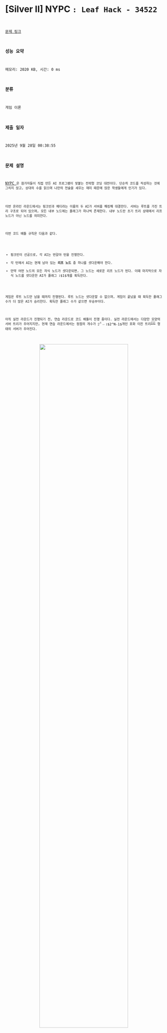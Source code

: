 # [Silver II] NYPC <CODE BATTLE/>: Leaf Hack - 34522 

[문제 링크](https://www.acmicpc.net/problem/34522) 

### 성능 요약

메모리: 2020 KB, 시간: 0 ms

### 분류

게임 이론

### 제출 일자

2025년 9월 28일 00:38:55

### 문제 설명

<p><a href="https://battle.nypc.co.kr">NYPC <CODE BATTLE/></a>은 참가자들이 직접 만든 AI 프로그램이 맞붙는 전략형 코딩 대전이다. 단순히 코드를 작성하는 것에 그치지 않고, 상대의 수를 읽으며 나만의 전술을 세우는 재미 때문에 많은 학생들에게 인기가 있다.</p>

<p>이번 온라인 라운드에서는 핑크빈과 예티라는 이름의 두 AI가 서버를 해킹해 대결한다. 서버는 루트를 가진 트리 구조로 되어 있으며, 모든 내부 노드에는 플래그가 하나씩 존재한다. 내부 노드란 초기 트리 상태에서 리프 노드가 아닌 노드를 의미한다.</p>

<p>이번 코드 배틀 규칙은 다음과 같다.</p>

<ul>
<li>핑크빈이 선공으로, 각 AI는 번갈아 턴을 진행한다.</li>
<li>각 턴에서 AI는 현재 남아 있는 <strong>리프 노드</strong> 중 하나를 셧다운해야 한다.</li>
<li>만약 어떤 노드의 모든 자식 노드가 셧다운되면, 그 노드는 새로운 리프 노드가 된다. 이때 마지막으로 자식 노드를 셧다운한 AI가 플래그 <mjx-container class="MathJax" jax="CHTML" style="font-size: 109%; position: relative;"><mjx-math class="MJX-TEX" aria-hidden="true"><mjx-mn class="mjx-n"><mjx-c class="mjx-c31"></mjx-c></mjx-mn></mjx-math><mjx-assistive-mml unselectable="on" display="inline"><math xmlns="http://www.w3.org/1998/Math/MathML"><mn>1</mn></math></mjx-assistive-mml><span aria-hidden="true" class="no-mathjax mjx-copytext">$1$</span></mjx-container>개를 획득한다.</li>
</ul>

<p>게임은 루트 노드만 남을 때까지 진행된다. 루트 노드는 셧다운할 수 없으며, 게임이 끝났을 때 획득한 플래그 수가 더 많은 AI가 승리한다. 획득한 플래그 수가 같으면 무승부이다.</p>

<p>아직 실전 라운드가 진행되기 전, 연습 라운드로 코드 배틀이 진행 중이다. 실전 라운드에서는 다양한 모양의 서버 트리가 주어지지만, 현재 연습 라운드에서는 정점의 개수가 <mjx-container class="MathJax" jax="CHTML" style="font-size: 109%; position: relative;"><mjx-math class="MJX-TEX" aria-hidden="true"><mjx-msup><mjx-mn class="mjx-n"><mjx-c class="mjx-c32"></mjx-c></mjx-mn><mjx-script style="vertical-align: 0.363em;"><mjx-mi class="mjx-i" size="s"><mjx-c class="mjx-c1D441 TEX-I"></mjx-c></mjx-mi></mjx-script></mjx-msup><mjx-mo class="mjx-n" space="3"><mjx-c class="mjx-c2212"></mjx-c></mjx-mo><mjx-mn class="mjx-n" space="3"><mjx-c class="mjx-c31"></mjx-c></mjx-mn></mjx-math><mjx-assistive-mml unselectable="on" display="inline"><math xmlns="http://www.w3.org/1998/Math/MathML"><msup><mn>2</mn><mi>N</mi></msup><mo>−</mo><mn>1</mn></math></mjx-assistive-mml><span aria-hidden="true" class="no-mathjax mjx-copytext">$2^N-1$</span></mjx-container>개인 포화 이진 트리<sup><a href="#perfect-bintree" id="r-perfect-bintree">[1]</a></sup> 형태의 서버가 주어진다.</p>

<p style="text-align: center;"><img alt="" src="https://upload.acmicpc.net/b6e89484-9fca-4691-b58e-06256cce8507/-/preview/" style="width: 75%; margin-left: auto; margin-right: auto; display: block;"></p>

<p style="text-align: center;">위 그림은 정점이 <mjx-container class="MathJax" jax="CHTML" style="font-size: 109%; position: relative;"><mjx-math class="MJX-TEX" aria-hidden="true"><mjx-msup><mjx-mn class="mjx-n"><mjx-c class="mjx-c32"></mjx-c></mjx-mn><mjx-script style="vertical-align: 0.363em;"><mjx-mn class="mjx-n" size="s"><mjx-c class="mjx-c33"></mjx-c></mjx-mn></mjx-script></mjx-msup><mjx-mo class="mjx-n" space="3"><mjx-c class="mjx-c2212"></mjx-c></mjx-mo><mjx-mn class="mjx-n" space="3"><mjx-c class="mjx-c31"></mjx-c></mjx-mn></mjx-math><mjx-assistive-mml unselectable="on" display="inline"><math xmlns="http://www.w3.org/1998/Math/MathML"><msup><mn>2</mn><mn>3</mn></msup><mo>−</mo><mn>1</mn></math></mjx-assistive-mml><span aria-hidden="true" class="no-mathjax mjx-copytext">$2^3-1$</span></mjx-container>개인 포화 이진 트리 형태의 서버에서 코드 배틀을 진행한 모습이다.</p>

<p>두 AI는 성능이 우수하므로 항상 최선의 수를 둔다. 연습 라운드에서 어떤 AI가 이기게 될지 예측하는 프로그램을 작성해 보자.</p>

### 입력 

 <p>첫 번째 줄에 정수 <mjx-container class="MathJax" jax="CHTML" style="font-size: 109%; position: relative;"><mjx-math class="MJX-TEX" aria-hidden="true"><mjx-mi class="mjx-i"><mjx-c class="mjx-c1D441 TEX-I"></mjx-c></mjx-mi></mjx-math><mjx-assistive-mml unselectable="on" display="inline"><math xmlns="http://www.w3.org/1998/Math/MathML"><mi>N</mi></math></mjx-assistive-mml><span aria-hidden="true" class="no-mathjax mjx-copytext">$N$</span></mjx-container>이 주어진다.</p>

### 출력 

 <p>첫 번째 줄에 핑크빈이 이기는 경우 <span style="color:#e74c3c;"><code>Pink Bean</code></span>을, 예티가 이기는 경우 <span style="color:#e74c3c;"><code>Yeti</code></span>를, 무승부인 경우에는 <span style="color:#e74c3c;"><code>Draw</code></span>를 출력한다.</p>

